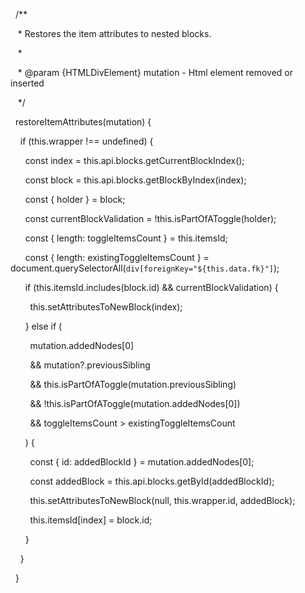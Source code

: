   /**

   * Restores the item attributes to nested blocks.

   *

   * @param {HTMLDivElement} mutation - Html element removed or inserted

   */

  restoreItemAttributes(mutation) {

    if (this.wrapper !== undefined) {

      const index = this.api.blocks.getCurrentBlockIndex();

      const block = this.api.blocks.getBlockByIndex(index);

      const { holder } = block;

      const currentBlockValidation = !this.isPartOfAToggle(holder);

      const { length: toggleItemsCount } = this.itemsId;

      const { length: existingToggleItemsCount } = document.querySelectorAll(`div[foreignKey="${this.data.fk}"]`);

  

      if (this.itemsId.includes(block.id) && currentBlockValidation) {

        this.setAttributesToNewBlock(index);

      } else if (

        mutation.addedNodes[0]

        && mutation?.previousSibling

        && this.isPartOfAToggle(mutation.previousSibling)

        && !this.isPartOfAToggle(mutation.addedNodes[0])

        && toggleItemsCount > existingToggleItemsCount

      ) {

        const { id: addedBlockId } = mutation.addedNodes[0];

        const addedBlock = this.api.blocks.getById(addedBlockId);

        this.setAttributesToNewBlock(null, this.wrapper.id, addedBlock);

        this.itemsId[index] = block.id;

      }

    }

  }